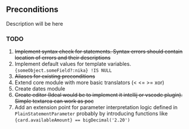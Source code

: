 ## Preconditions
Description will be here

### TODO
1) ~~Implement syntax check for statements. Syntax errors should contain 
    location of errors and their descriptions~~
2) Implement default values for template variables. `{someObject.someField?:nika} !IS NULL`
3) ~~Aliases for existing preconditions~~
4) Extend core module with more basic translators (< <= >= xor)
5) Create dates module
6) ~~Create editor (Ideal would be to implement it intellij or vscode plugin). Simple textarea can work as poc~~
7) Add an extension point for parameter interpretation logic defined in `PlainStatementParameter` probably by introducing functions like `{card.availableAmount} == bigDecimal('2.20')`
